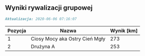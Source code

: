 ## Wyniki rywalizacji grupowej

```markdown
Aktualizacja: 2020-06-06 07:16:07
```

Pozycja | Nazwa | Wynik [km] |
------------ | -------------  | -------------
 1 |Ciosy Mocy aka Ostry Cień Mgły | 273 
 2 |Drużyna A | 253